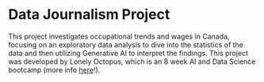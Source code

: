 # Data Journalism Project 

This project investigates occupational trends and wages in Canada, focusing on an exploratory data analysis to dive into the statistics of the data and then utilizing Generative AI to interpret the findings. This project was developed by Lonely Octopus, which is an 8 week AI and Data Science bootcamp (more info [here](https://www.lonelyoctopus.com/)!). 

